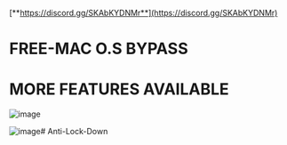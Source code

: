 [**https://discord.gg/SKAbKYDNMr**](https://discord.gg/SKAbKYDNMr)

# **FREE-MAC O.S BYPASS**

# **MORE FEATURES AVAILABLE**

![image](https://github.com/user-attachments/assets/4a156c22-d761-4091-aab8-f419994f1fc6)


![image](https://github.com/user-attachments/assets/526d8b73-293b-447a-a149-9486730acecd)# Anti-Lock-Down
